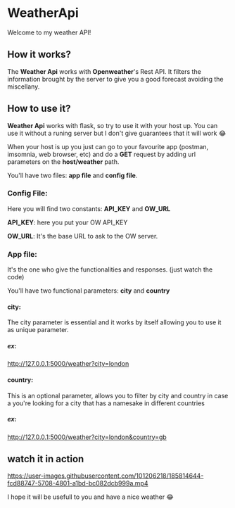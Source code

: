 # WeatherApi

Welcome to my weather API!

## How it works?

The **Weather Api** works with **Openweather**'s Rest API. It filters the information brought by the server to give you a good forecast avoiding the miscellany.

## How to use it?

**Weather Api** works with flask, so try to use it with your host up. You can use it without a runing server but I don't give guarantees that it will work :joy:

When your host is up you just can go to your favourite app (postman, imsomnia, web browser, etc) and do a **GET** request by adding url parameters on the **host/weather** path.

You'll have two files: **app file** and **config file**.

### Config File:

Here you will find two constants: **API_KEY** and **OW_URL**

**API_KEY**: here you put your OW API_KEY

**OW_URL**: It's the base URL to ask to the OW server.

### App file:

It's the one who give the functionalities and responses. (just watch the code)

You'll have two functional parameters: **city** and **country**

#### city:

The city parameter is essential and it works by itself allowing you to use it as unique parameter.

##### ex:

http://127.0.0.1:5000/weather?city=london

#### country:

This is an optional parameter, allows you to filter by city and country in case a you're looking for a city that has a namesake in different countries

##### ex:

http://127.0.0.1:5000/weather?city=london&country=gb


## watch it in action

https://user-images.githubusercontent.com/101206218/185814644-fcd88747-5708-4801-a1bd-bc082dcb999a.mp4





I hope it will be usefull to you and have a nice weather :joy:



